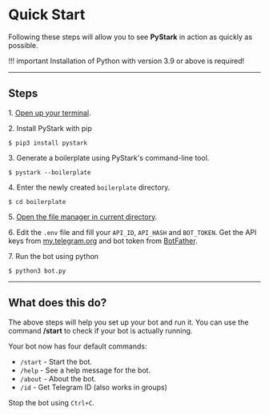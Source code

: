 # Quick Start

Following these steps will allow you to see **PyStark** in action as quickly as possible.

!!! important
    Installation of Python with version 3.9 or above is required!

---

## Steps

1\. [Open up your terminal](/meta/faqs#terminal).

2\. Install PyStark with pip

```shell
$ pip3 install pystark
```

3\. Generate a boilerplate using PyStark's command-line tool.

```shell
$ pystark --boilerplate
```

4\. Enter the newly created `boilerplate` directory.

```shell
$ cd boilerplate
```

5\. [Open the file manager in current directory](/meta/faqs#file-manager).

6\. Edit the ``.env`` file and fill your `API_ID`, `API_HASH` and `BOT_TOKEN`. Get the API keys from [my.telegram.org](https://my.telegram.org) and bot token from [BotFather](https://telegram.me/BotFather).

7\. Run the bot using python

```shell
$ python3 bot.py
```

---

## What does this do?

The above steps will help you set up your bot and run it. You can use the command **/start** to check if your bot is actually running.

Your bot now has four default commands:

- `/start` - Start the bot.
- `/help` - See a help message for the bot.
- `/about` - About the bot.
- `/id` - Get Telegram ID (also works in groups)


Stop the bot using `Ctrl+C`.
